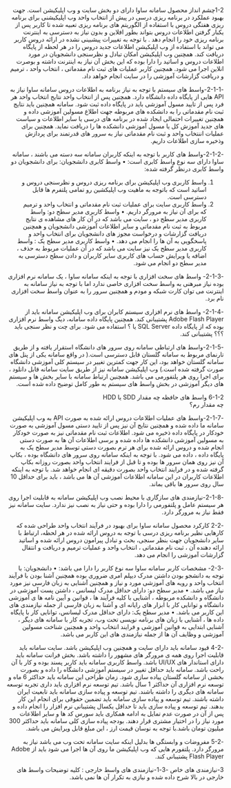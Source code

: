 <div dir="rtl">

1-2چشم انداز محصول
سامانه ساوا دارای دو بخش سایت و وب اپلیکیشن است. جهت بهبود عملکرد در برنامه ریزی درسی در پیش از انتخاب واحد وب اپلیکیشنی برای برنامه ریزی هفتگی دروس با استفاده از الگوریتم های برنامه ریزی تعبیه شده تا کاربر پس از یکبار گرفتن اطلاعات دروس بتواند بطور افلاین و بدون نیاز به دسترسی به اینترنت برنامه ریزی خود را انجام دهد . با توجه به تغییرات پیشبینی نشده در ارائه دروس کاربر می تواند با استفاده از وب اپلیکیشن اطلاعات جدید دروس را در هر لحظه از پایگاه دریافت کند.  همچنین وب اپلیکیشن امکان تبادل و نظرسنجی دانشجویان در مورد اطلاعات دروس و اساتید را دارا بوده که این بخش آن نیاز به اینترنت داشته و بوصرت انلاین اجرا می شود.
همچنین کاربر عملیات های ثبت نام مقدماتی ، انتخاب واحد ، ترمیم و دریافت گزارشات آموزشی را در سایت انجام خواهد داد.

-2-1-1-واسط های سیستم
با توجه به نیاز برنامه به اطلاعات دروس سامانه ساوا نیاز به API هایی از پایگاه داده دانشگاه دارد. همچنین پس از انتخاب واحد نتایج انتخاب واحد هر فرد پس از تایید مسول آموزشی باید در پایگاه داده ثبت شود.
سامانه همچنین باید نتایج ثبت نام مقدماتی را به دانشکده های مربوطه جهت اطلاع مسولین آموزشی داده و همچنین تغییرات احتمالی ایجاد شده در برنامه های درسی یا سایر اطلاعات و سیاست های جدید آموزش کل یا مسول آموزشی دانشکده ها را دریافت نماید.
همچنین برای عملیات اننتخاب واحد و ثبت نام مقدماتی نیاز به سرور های قدرتمند برای پردازش وذخیره سازی اطلاعات داریم.

-2-1-2-واسط های کاربر
با توجه به اینکه کاربران سامانه سه دسته می باشند ، سامانه ساوا دارای سه نوع واسط کابری است:
•	واسط کابری دانشجویان: برای دانشجویان دو واسط کابری درنظر گرفته شده:
1.	واسط کاربری وب اپلیکیشن برای برنامه ریزی دروس و نظرسنجی دروس و اساتید است که باتوجه به ماهیت وب اپلیکشین رو تمامی پلتفرم ها قابل دسترسی است.
2.	واسط کاربری سایت برای عملیات ثبت نام مقدماتی و انتخاب واحد و ترمیم که برای آن نیاز به مرورگر داریم.
•	واسط کاربری مدیر سطح دو: واسط کاربری مدیر سطح دو ، سایت می باشد که در آن کار های مشاهده ی نتایج مربوط به ثبت نام مقدماتی و سایر اطلاعات آموزشی دانشجویان و همچنین دریافت گزارشات و درخواست مجوز های دانشجویان برای انتخاب واحد و پاسخگویی به آن ها را انجام می دهد.
•	واسط کاربری مدیر سطح یک : واسط کاربری مدیر سطح یک نیز سایت می باشد که در آن عملیات مربوط به حذف ، اضافه یا ویرایش حساب های کاربری سایر کاربران و دادن سطح دسترسی به مدیر سطح دو انجام می شود.

-2-1-3- واسط های سخت افزاری
با توجه به اینکه سامانه ساوا ، یک سامانه نرم افزاری بوده نیاز مبرهنی به واسط سخت افزاری خاصی ندارد اما با توجه به نیاز سامانه به اینترنت می توان کارت شبکه و مودم و همچنین سرور را به عنوان واسط سخت افزاری نام برد.

-2-1-4- واسط های نرم افزاری
سیستم کابران برای وب اپلیکیشن سامانه  باید از  Adobe Flash Player پشتیبانی کند.
همچنین پایگاه داده سامانه، دیگ واسط نرم افزاری بوده که از پایگاه داده  SQL Server یا ؟ استفاده می شود.
برای چت و نظر سنجی باید ؟؟؟ پشتیبانی کند.

-2-1-5-واسط های ارتباطی
سامانه روی سرور های دانشگاه استقرار یافته و از طریق تارنمای مربوط به سامانه گلستان قابل دسترسی است.( در واقع سامانه یکی از پنل های سامانه گلستان خواهد بود، این کار جهت کمترین تغییر در سیستم کلی آموزشی دانشگاه صورت گرفته شده است.)
وب اپلیکیشن سامانه نیز از طریق سایت سامانه قابل دانلود ، برای اجرا روی هر پلتفورمی می باشد.
همچنین ارتباط سامانه با سایر بخش ها و سیستم های دیگر آموزشی در بخش واسط های سیستم به طور کامل توضیح داده شده است.

6-1-2 واسط های حافظه
 چه مقدار SDD یا  HDD  
 چه مقدار رم؟
 
-2-1-7-واسط های عملیات 
اطلاعات دروس ارائه شده به صورت  API به وب اپلیکیشن سامانه ما داده شده و همچنین نتایج آن نیز پس از تایید دستی مسول آموزشی به صورت خودکار در پایگاه داده ذخیره می شود.
اطلاعات ثبت نام مقدماتی نیز به صورت خودکار به مسولین آموزشی دانشکده ها داده شده و برسی اطلاعات آن ها به صورت دستی انجام شده و دروس ارائه شده برای هر ترم بصورت دستی توسط مدیر سطح یک به پایگاه داده ، داده می شود.
با توجه به اینکه سامانه روی سرور های دانشگاه بوده ، بکاپ آن نیز روی همان سرور ها بوده و تا قبل از فرایند انتخاب واحد بصورت روزانه بکاپ گرفته شده و در فرایند انتخاب واحد بصورت دقیقه ای انجام خواهد شد.
با توجه به اینکه اطلاعات کاربران در این سامانه اطلاعات آموزشی آن ها می باشد ، باید برای حداقل 10 سال روی سرور ها باقی بماند.

-2-1-8-نیازمندی های سازگاری با محیط نصب 
 وب اپلیکیشن سامانه به قابلیت اجرا روی هر سیستم عامل و پلتفورمی را دارا بوده و حتی نیاز به نصب نیز ندارد.
سایت سامانه نیز فقط نیاز به مرورگر دارد.

-2-2 کارکرد محصول
سامانه ساوا برای بهبود در فرآیند انتخاب واحد طراحی شده که کارهایی نظیر برنامه ریزی درسی با توجه به دروس ارائه شده در هر لحظه، ارتباط با سایر دانشجویان جهت بنظر سنجی، بحث و تبادل پیرامون دروس ارائه شده و اساتید ارائه دهنده آن ، ثبت نام مقدماتی ، انتخاب واحد و عملیات ترمیم و دریافت و انتقال گزارشات آموزشی را انجام می دهد.

-2-3- مشخصات کاربر
سامانه ساوا سه نوع کاربر را دارا می باشد:
•	دانشجویان: با توجه به دانشجو بودن داشتن مدرک دیپلم امری ضروری بوده همچنین آشنا بودن با فرآیند انتخاب واحد و رویه های آموزشی مورد و نیاز  و همچنین آشنایی به زبان فارسی نیز مورد نیاز می باشد.
•	مدیر سطح دو: دارای حداقل مدرک لیسانس ، داشتن پست آموزشی در دانشگاه و دانشکده مربوطه ، آشنایی با کلیه فرآیند ها ، قوانین و آیین نامه ها ی آموزشی دانشگاه و توانایی کار با ابزار های رایانه ای و آشنا به زبان فارسی از جمله نیازمندی های این کاربر می باشد.
•	مدیر سطح یک: دارای حداقل مدرک لیسانس، توانایی کار با پایگاه داده ها ، آشنایی با زبان های برنامه نویسی تحت وب، تجربه کار با سامانه های دیگر ، آشنایی ابتدایی به قوانین آموزشی و فرایند انتخاب واحد و همچنین شناخت مسولین آموزشی و وظایف آن ها از جمله نیازمندی های این کاربر می باشد.

-4-2 قیود
سامانه باید دارای سایت و همچنین وب اپلیکیشن باشد. 
سایت سامانه باید قابلیت اجرا روی همه ی مرورگر های مشهور را داشته باشد.
بخش فرانت سامانه باید دارای استاندار های UI/UX باشد.
واسط کاربری سامانه باید کاربر پسند بوده و کار با آن راحت باشد.
سامانه باید حداقل تغییر در سیستم آموزشی دانشگاه را داده و بصورت بخشی از سامانه گلستان پیاده سازی شود.
زمان طراحی این سامانه باید حداکثر 6 ماه و توسعه نرم افزاری آن حداکثر 1 سال باشد.
تیم توسعه نرم افزاری باید داری تجربه توسعه سامانه های دیگری را داشته باشند.
تیم توسعه و پیاده سازی سامانه باید تابعیت ایران داشته باشند.
تیم توسعه و پیاده سازی سامانه باید تضمین حقوقی برای انجام این کار بدهند.
تیم توسعه و پیاده سازی باید تا حداقل یکسال پشتیبانی نرم افزار را انجام داده و پس از آن در صورت عدم تمایل به ادامه همکاری باید سورس کد ها و سایر اطلاعات مورد نیاز را در اختیار مشتری قرار دهند.
بودجه پیاده سازی کلی سامانه باید حداکثر 300 میلیون تومان باشد.با توجه به نوسان قیمت ارز ، این مبلغ قابل ویرایش می باشد.

-5-2 مفروضات و وابستگی ها
بدلیل اینکه سایت سامانه تحت وب می باشد نیاز به مرورگر دارد.
پلتفورم هایی که وب اپلیکیشن ما روی آن ها اجرا می شود باید از Adobe Flash Player پشتیبانی کند.

3-نیازمندی های خاص
-3-1-نیازمندی های واسط خارجی : کلیه توضیحات واسط های خارجی در بالا شرح داده شده و نیازی به تکرار آن ها نمی باشد.



</div>
